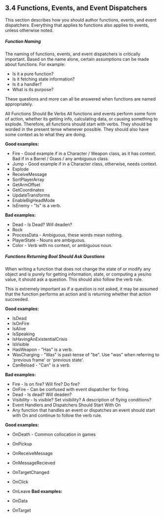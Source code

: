 ﻿## 3.4 Functions, Events, and Event Dispatchers
This section describes how you should author functions, events, and event dispatchers. Everything that applies to functions also applies to events, unless otherwise noted.

##### Function Naming
The naming of functions, events, and event dispatchers is critically important. Based on the name alone, certain assumptions can be made about functions. For example:

- Is it a pure function?
- Is it fetching state information?
- Is it a handler?
- What is its purpose?

These questions and more can all be answered when functions are named appropriately.


All Functions Should Be Verbs
All functions and events perform some form of action, whether its getting info, calculating data, or causing something to explode. Therefore, all functions should start with verbs. They should be worded in the present tense whenever possible. They should also have some context as to what they are doing.

**Good examples:**

- Fire - Good example if in a Character / Weapon class, as it has context. Bad if in a Barrel / Grass / any ambiguous class.
- Jump - Good example if in a Character class, otherwise, needs context.
- Explode
- ReceiveMessage
- SortPlayerArray
- GetArmOffset
- GetCoordinates
- UpdateTransforms
- EnableBigHeadMode
- IsEnemy - "Is" is a verb.

**Bad examples:**

- Dead - Is Dead? Will deaden?
- Rock
- ProcessData - Ambiguous, these words mean nothing.
- PlayerState - Nouns are ambiguous.
- Color - Verb with no context, or ambiguous noun.

##### Functions Returning Bool Should Ask Questions
When writing a function that does not change the state of or modify any object and is purely for getting information, state, or computing a yes/no value, it should ask a question. This should also follow the verb rule.

This is extremely important as if a question is not asked, it may be assumed that the function performs an action and is returning whether that action succeeded.

**Good examples:**

- IsDead
- IsOnFire
- IsAlive
- IsSpeaking
- IsHavingAnExistentialCrisis
- IsVisible
- HasWeapon - "Has" is a verb.
- WasCharging - "Was" is past-tense of "be". Use "was" when referring to 'previous frame' or 'previous state'.
- CanReload - "Can" is a verb.

**Bad examples:**
- Fire - Is on fire? Will fire? Do fire?
- OnFire - Can be confused with event dispatcher for firing.
- Dead - Is dead? Will deaden?
- Visibility - Is visible? Set visibility? A description of flying conditions?
- Event Handlers and Dispatchers Should Start With On
- Any function that handles an event or dispatches an event should start with On and continue to follow the verb rule.

**Good examples:**

- OnDeath - Common collocation in games
- OnPickup
- OnReceiveMessage
- OnMessageRecieved
- OnTargetChanged
- OnClick
- OnLeave
  **Bad examples:**

- OnData
- OnTarget